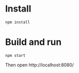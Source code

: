 # Install

```console
npm install
```

# Build and run

```console
npm start
```

Then open http://localhost:8080/
